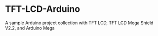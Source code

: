 # TFT-LCD-Arduino
A sample Arduino project collection with TFT LCD, TFT LCD Mega Shield V2.2, and Arduino Mega
